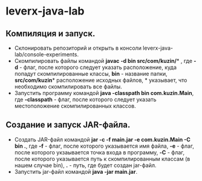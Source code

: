 # leverx-java-lab

## Компиляция и запуск.

-  Склонировать репозиторий и открыть в консоли leverx-java-lab/console-experiments.
-  Скомпилировать файлы командой **javac -d bin src/com/kuzin/*** , где **-d** - флаг, после которого следует указать расположение, куда попадут скомпилированные классы, **bin** - название папки, **src/com/kuzin*** расположение исходных файлов, * указывает, что необходимо скомпилировать все файлы.
-  Запустить программу командой **java -classpath bin com.kuzin.Main**, где **-classpath** - флаг, после которого следует указать местоположение скомпилированных классов.

## Создание и запуск JAR-файла.

- Создать JAR-файл командой **jar -c -f  main.jar -e com.kuzin.Main  -C bin .**, где **-f** -  флаг, после которого указывается имя файла, **-e** - флаг, после которого укзаывается точка входа в программу, **-C** - флаг, после которого указывается путь к скомпилированным классам (в нашем случае bin), **.** - путь, где будет создан jar-файл.
- Запустить jar-файл командой **java -jar main.jar**.
